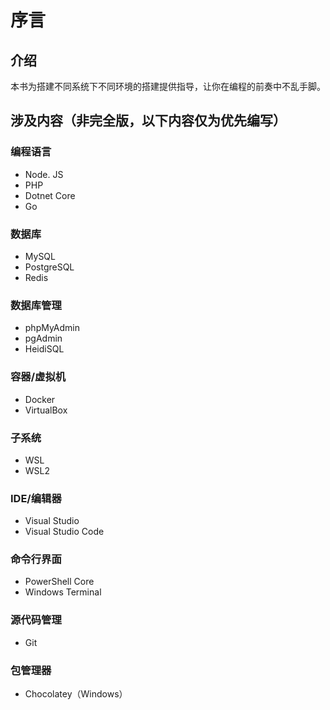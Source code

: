 # 序言

## 介绍

本书为搭建不同系统下不同环境的搭建提供指导，让你在编程的前奏中不乱手脚。  

## 涉及内容（非完全版，以下内容仅为优先编写）

### 编程语言

* Node. JS
* PHP
* Dotnet Core
* Go

### 数据库

* MySQL
* PostgreSQL
* Redis

### 数据库管理

* phpMyAdmin
* pgAdmin
* HeidiSQL

### 容器/虚拟机

* Docker
* VirtualBox

### 子系统

* WSL
* WSL2

### IDE/编辑器

* Visual Studio
* Visual Studio Code

### 命令行界面

* PowerShell Core
* Windows Terminal

### 源代码管理

* Git

### 包管理器

* Chocolatey（Windows）

